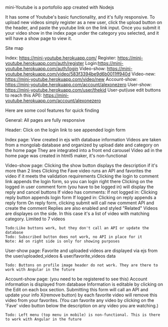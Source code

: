 mini-Youtube is a portofolio app created with Nodejs
  
  It has some of Youtube's basic functionality, and it's fully responsive. To upload new videos simply register as a new user, 
  click the upload button on the header, and paste the youtube link on the link input. Once you submit it your video show in the 
  index page under the category you selected, and it will have a show page to view it.

  Site map

  Index: https://mini-youtube.herokuapp.com/
  Register: https://mini-youtube.herokuapp.com/auth/register
  Login:https://mini-youtube.herokuapp.com/auth/login
  Video-show: https://mini-youtube.herokuapp.com/video/583f3394be9d6b0011ff940d
  Video-new: https://mini-youtube.herokuapp.com/video/new
  Account-show: https://mini-youtube.herokuapp.com/account/alexonezero
  User-show: https://mini-youtube.herokuapp.com/user/thekid
  User-put(use edit buttons to reach this API): https://mini-youtube.herokuapp.com/account/alexonezero


Here are some cool features for quick finding
  
  General:
  All pages are fully responsive
  
  Header:
    Click on the login link to see appended login form
    
  Index page:
    View created in ejs with database information
    Videos are taken from a mongolab database and organized by upload date and category on the home page
    They are integrated into a front end carousel
    Video ad in the home page was created in html5 maker, it's non-functional
    
  Video-show page:
    Clicking the show button displays the description if it's more than 2 lines
    Clicking the Fave video runs an API and favorites the video if it meets the validation requirements
    Clicking the login to comment link appends the login form, so you can login right there
    Clicking on the logged in user comment form (you have to be logged in) will display the reply and cancel buttons
    If video has comments:
      If not logged in:
        Clicking reply button appends login form
     If logged in:
      Clicking on reply appends a reply form
      On reply form, clicking submit will call new comment API and create the comment
    Replies are also enabled and styled
    "Related" Videos are displayes on the side. In this case it's a list of video with matching category. Limited to 7 videos
    
    Todo:Like buttons work, but they don't call an API or update the database
    Todo: Subscribed button does not work, no API in place for it
    Note: Ad on right side is only for showing purposes
    
  User-show page:
    Favorite and uploaded videos are displayed via ejs from the user/uploaded_videos & user/favorite_videos data
    
    Todo: Buttons on profile image header do not work. They are there to work with Angular in the future
    
  Account-show page: (you need to be registered to see this)
    Account information is displayed from database
    Information is editable by clicking on the Edit on each box section.
    Submitting this form will call an API and update your info
    X(remove button) by each favorite video will remove this video from your favorites. (You can favorite any video by clicking
    on the 'Fave' video button below the description on any video you are watching.)
    
    Todo: Left menu (top menu in mobile) is non-functional. This is there to work with Angular in the future
